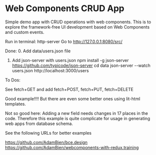 # Web Components CRUD App

Simple demo app with CRUD operations with web components.
This is to explore the framework-free UI development based on Web Components and custom events.

Run in terminal: http-server
Go to http://127.0.0.1:8080/src/

Done:
0. Add data/users.json file
1. Add json-server with users.json
npm install -g json-server
https://github.com/typicode/json-server
cd data 
json-server --watch users.json
http://localhost:3000/users

To Dos:

See fetch+GET and 
add fetch+POST, fetch+PUT, fetch+DELETE

Good example!!!!
But there are even some better ones using lit-html templates.

Not so good here: Adding a new field needs changes in 17 places in the code.
Therefore this example is quite complicate for usage in generating web apps from database schema.

See the following URLs for better examples

https://github.com/AdamBien/bce.design
https://github.com/AdamBien/webcomponents-with-redux.training
